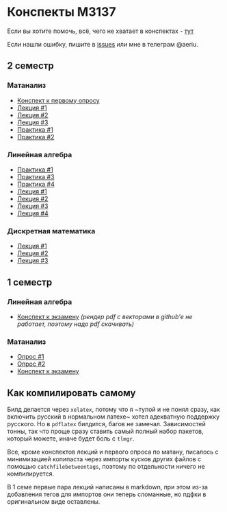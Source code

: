 # Конспекты М3137

Если вы хотите помочь, всё, чего не хватает в конспектах - [тут](https://github.com/Jovvik/M3137year2019/issues/2)

Если нашли ошибку, пишите в [issues](https://github.com/Jovvik/M3137year2019/issues) или мне в телеграм @aeriu.

## 2 семестр

### Матанализ
- [Конспект к первому опросу](analysis/2sem/opros1.pdf)
- [Лекция #1](analysis/2sem/1.pdf)
- [Лекция #2](analysis/2sem/2.pdf)
- [Лекция #3](analysis/2sem/3.pdf)
- [Практика #1](analysis/2sem/practice/1.pdf)
- [Практика #2](analysis/2sem/practice/2.pdf)

### Линейная алгебра
- [Практика #1](linear%20algebra/2sem/practice/1.pdf)
- [Практика #3](linear%20algebra/2sem/practice/3.pdf)
- [Практика #4](linear%20algebra/2sem/practice/4.pdf)
- [Лекция #1](linear%20algebra/2sem/1.pdf)
- [Лекция #2](linear%20algebra/2sem/2.pdf)
- [Лекция #3](linear%20algebra/2sem/3.pdf)
- [Лекция #4](linear%20algebra/2sem/4.pdf)

### Дискретная математика
- [Лекция #1](discrete/2sem/1.pdf)
- [Лекция #2](discrete/2sem/2.pdf)
- [Лекция #3](discrete/2sem/3.pdf)

## 1 семестр

### Линейная алгебра
- [Конспект к экзамену](linear%20algebra/1sem/main.pdf) _(рендер pdf с векторами в github'e не работает, поэтому надо pdf скачивать)_

### Матанализ
- [Опрос #1](analysis/1sem/opros.pdf)
- [Опрос #2](analysis/1sem/opros2.pdf)
- [Конспект к экзамену](analysis/1sem/final.pdf)


## Как компилировать самому

Билд делается через `xelatex`, потому что я ~тупой и не понял сразу, как включить русский в нормальном латехе~ хотел адекватную поддержку русского. Но в `pdflatex` билдится, багов не замечал. Зависимостей тонны, так что проще сразу ставить самый полный набор пакетов, который можете, иначе будет боль с `tlmgr`.

Все, кроме конспектов лекций и первого опроса по матану, писалось с минимизацией копипаста через импорты кусков других файлов с помощью `catchfilebetweentags`, поэтому по отдельности ничего не компилируется.

В 1 семе первые пара лекций написаны в markdown, при этом из-за добавления тегов для импортов они теперь сломанные, но пдфки в оригинальном виде оставлены.
